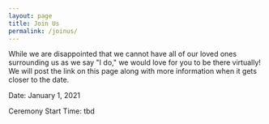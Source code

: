 ```yaml
---
layout: page
title: Join Us
permalink: /joinus/
---
```


While we are disappointed that we cannot have all of our loved ones surrounding us as we say "I do," we would love for you to be there virtually! We will post the link on this page along with more information when it gets closer to the date.

<div class="center-date">
    <p>Date: January 1, 2021</p>
    <p>Ceremony Start Time: tbd</p>
</div>